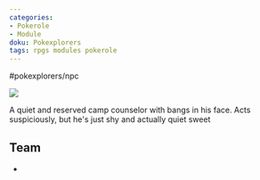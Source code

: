 ```yaml
---
categories:
- Pokerole
- Module
doku: Pokexplorers
tags: rpgs modules pokerole
---
```

#pokexplorers/npc

![](https://i.imgur.com/ng7yEGS.png)

A quiet and reserved camp counselor with bangs in his face. Acts suspiciously, but he's just shy and actually quiet sweet

## Team

- 